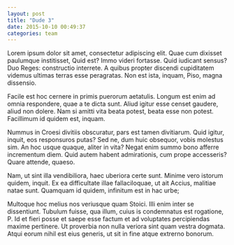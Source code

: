 ```yaml
---
layout: post
title: "Dude 3"
date: 2015-10-10 00:49:37
categories: team
---
```

Lorem ipsum dolor sit amet, consectetur adipiscing elit. Quae cum dixisset paulumque institisset, Quid est? Immo videri fortasse. Quid iudicant sensus? Duo Reges: constructio interrete. A quibus propter discendi cupiditatem videmus ultimas terras esse peragratas. Non est ista, inquam, Piso, magna dissensio.


Facile est hoc cernere in primis puerorum aetatulis. Longum est enim ad omnia respondere, quae a te dicta sunt. Aliud igitur esse censet gaudere, aliud non dolere. Nam si amitti vita beata potest, beata esse non potest. Facillimum id quidem est, inquam.

Nummus in Croesi divitiis obscuratur, pars est tamen divitiarum. Quid igitur, inquit, eos responsuros putas? Sed ne, dum huic obsequor, vobis molestus sim. An hoc usque quaque, aliter in vita? Negat enim summo bono afferre incrementum diem. Quid autem habent admirationis, cum prope accesseris? Quare attende, quaeso.

Nam, ut sint illa vendibiliora, haec uberiora certe sunt. Minime vero istorum quidem, inquit. Ex ea difficultate illae fallaciloquae, ut ait Accius, malitiae natae sunt. Quamquam id quidem, infinitum est in hac urbe;

Multoque hoc melius nos veriusque quam Stoici. Illi enim inter se dissentiunt. Tubulum fuisse, qua illum, cuius is condemnatus est rogatione, P. Id et fieri posse et saepe esse factum et ad voluptates percipiendas maxime pertinere. Ut proverbia non nulla veriora sint quam vestra dogmata. Atqui eorum nihil est eius generis, ut sit in fine atque extrerno bonorum.
